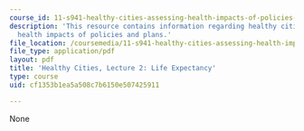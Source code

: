 ```yaml
---
course_id: 11-s941-healthy-cities-assessing-health-impacts-of-policies-and-plans-spring-2016
description: 'This resource contains information regarding healthy cities: Assessing
  health impacts of policies and plans.'
file_location: /coursemedia/11-s941-healthy-cities-assessing-health-impacts-of-policies-and-plans-spring-2016/cf1353b1ea5a508c7b6150e507425911_MIT11_S941S16_Lec2.pdf
file_type: application/pdf
layout: pdf
title: 'Healthy Cities, Lecture 2: Life Expectancy'
type: course
uid: cf1353b1ea5a508c7b6150e507425911

---
```

None